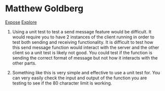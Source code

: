 # Matthew Goldberg

[Expose](https://mattqgoldberg.github.io/sp24-cse110-lab5/expose.html)
[Explore](https://mattqgoldberg.github.io/sp24-cse110-lab5/explore.html)

1. Using a unit test to test a send message feature would be difficult. It would require you to have 2 instances of the client running in order to test both sending and receiving functionality. It is difficult to test how this send message function would interact with the server and the other client so a unit test is likely not good. You could test if the function is sending the correct format of message but not how it interacts with the other parts.

2. Something like this is very simple and effective to use a unit test for. You can very easily check the input and output of the function you are testing to see if the 80 character limit is working.